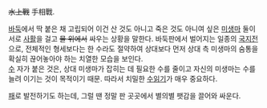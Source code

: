 <del>水上戰</del> 手相戰.

[바둑](%EB%B0%94%EB%91%91.md)에서 딱 붙은 채 고립되어 이건 산 것도 아니고 죽은 것도 아니여 싶은
[미생마](%EB%AF%B8%EC%83%9D%EB%A7%88.md) 둘이 서로 [사활](%EC%82%AC%ED%99%9C.md)을
걸고 <del>물 위에서</del> 싸우는 상황을 말한다. 바둑판에서 벌어지는 일종의
[국지전](%EA%B5%AD%EC%A7%80%EC%A0%84.md)으로, 전체적인 형세보다는 한 수라도 절약하여 상대보다 먼저 상대 측
미생마의 숨통을 확실히 끊어놓아야 하는 치열한 모습을 보인다.  
[수](%EC%88%98.md) 자가 붙은 것은, 상대 미생마가 잡히는 데 필요한 수를 줄이고 자신의 미생마는 수를 늘려 이기는 것이
목적이기 때문. 따라서 치밀한 [수읽기](%EC%88%98%EC%9D%BD%EA%B8%B0.md)가 매우 중요하다.

[패](%ED%8C%A8.md)로 발전하기도 하는데, 그럴 땐 정말 판 곳곳에서 별의별 팻감을 끌어와 싸운다.

